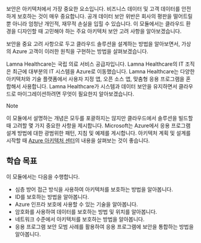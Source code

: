 보안은 아키텍처에서 가장 중요한 요소입니다. 비즈니스 데이터 및 고객 데이터를 안전하게 보호하는 것이 매우 중요합니다. 공개 데이터 보안 위반은 회사의 평판을 떨어트릴 뿐 아니라 엄청난 개인적, 재무적 손실을 입힐 수 있습니다. 이 모듈에서는 클라우드 환경을 디자인할 때 고민해야 하는 주요 아키텍처 보안 고려 사항을 알아보겠습니다.

보안을 중요 고려 사항으로 두고 클라우드 솔루션을 설계하는 방법을 알아보면서, 가상의 Azure 고객이 이러한 원칙을 구현하는 방법을 살펴보겠습니다.

Lamna Healthcare는 국립 의료 서비스 공급자입니다. Lamna Healthcare의 IT 조직은 최근에 대부분의 IT 시스템을 Azure로 이동했습니다. Lamna Healthcare는 다양한 아키텍처와 기술 플랫폼에서 사용자 지정 앱, 오픈 소스 앱, 맞춤형 응용 프로그램을 혼합해서 사용합니다. Lamna Healthcare가 시스템과 데이터 보안을 유지하면서 클라우드로 마이그레이션하려면 무엇이 필요한지 알아보겠습니다.

> [!NOTE]
> 이 모듈에서 설명하는 개념은 모두를 포괄하지는 않지만 클라우드에서 솔루션을 빌드할 때 고려할 몇 가지 중요한 사항을 제시합니다. Microsoft는 Azure에서 응용 프로그램 설계 방법에 대한 광범위한 패턴, 지침 및 예제를 게시합니다. 아키텍처 계획 및 설계를 시작할 때 [Azure 아키텍처 센터](https://docs.microsoft.com/azure/architecture/)의 내용을 살펴보는 것이 좋습니다.

## <a name="learning-objectives"></a>학습 목표

이 모듈에서는 다음을 수행합니다.

- 심층 방어 접근 방식을 사용하여 아키텍처를 보호하는 방법을 알아봅니다.
- ID를 보호하는 방법을 알아봅니다.
- Azure 인프라 보호에 사용할 수 있는 기술을 알아봅니다.
- 암호화를 사용하여 데이터를 보호하는 방법 및 위치를 알아봅니다.
- 네트워크 수준에서 아키텍처를 보호하는 방법을 알아봅니다.
- 응용 프로그램 보안 모범 사례를 활용하여 응용 프로그램에 보안을 통합하는 방법을 알아봅니다.
